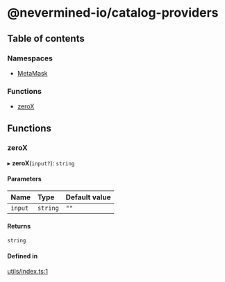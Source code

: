 # @nevermined-io/catalog-providers

## Table of contents

### Namespaces

- [MetaMask](modules/MetaMask.md)

### Functions

- [zeroX](modules.md#zerox)

## Functions

### zeroX

▸ **zeroX**(`input?`): `string`

#### Parameters

| Name | Type | Default value |
| :------ | :------ | :------ |
| `input` | `string` | `""` |

#### Returns

`string`

#### Defined in

[utils/index.ts:1](https://github.com/nevermined-io/components-catalog/blob/633edfb/providers/src/utils/index.ts#L1)
